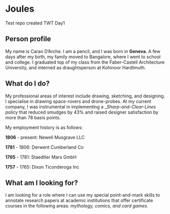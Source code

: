 # Joules

Test repo created TWT Day1

## Person profile

My name is Caran D’Arche. I am a pencil, and I was born in **Geneva**. A few days after my birth, my family moved to Bangalore, where I went to school and college. I graduated top of my class from the Faber-Castell Architecture University, and interned as draughtsperson at Kohinoor Hardtmuth.

## What do I do?

My professional areas of interest include drawing, sketching, and designing. I specialise in drawing space-rovers and drone-probes.
At my current company, I was instrumental in implementing a __Sharp-and-Clear-Lines_ policy that reduced smudges by 43% and raised designer satisfaction by more than 78 basis points.

My employment history is as follows:

**1806** - present: Newell Musgrave LLC

**1781** - 1806: Derwent Cumberland Co

**1765** - 1781: Staedtler Mars GmbH

**1757** - 1765: Dixon Ticonderoga Inc

## What am I looking for?
I am looking for a role where I can use my special point-and-mark skills to annotate research papers at academic institutions that offer certificate courses in the following areas: _mythology, comics, and card games_.
